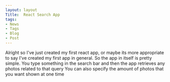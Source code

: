 ```yaml
---
layout: layout
Title:  React Search App
tags:
- News
- Tags
- Blog
- Post
---
```


Alright so I've just created my first react app, or maybe its more appropriate to say I've created my first app in general.
So the app in itself is pretty simple. 
You type something in the search bar and then the app retrieves any photos related to that query
You can also specify the amount of photos that you want shown at one time
